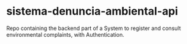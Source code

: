 # sistema-denuncia-ambiental-api
Repo containing the backend part of a System to register and consult environmental complaints, with Authentication.

